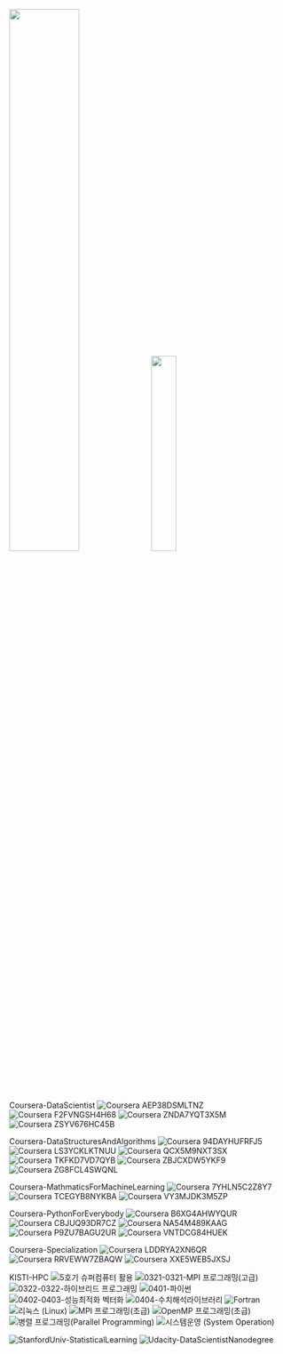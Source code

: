 

<img src="https://user-images.githubusercontent.com/8021479/113226477-4810a980-92cb-11eb-8feb-732b91c9d62e.jpg" width="50%" height="50%">
<img src="https://user-images.githubusercontent.com/8021479/113226632-9e7de800-92cb-11eb-93b1-d117436718f7.jpg" width="30%" height="30%">




Coursera-DataScientist
![Coursera AEP38DSMLTNZ](https://user-images.githubusercontent.com/8021479/113226477-4810a980-92cb-11eb-8feb-732b91c9d62e.jpg)
![Coursera F2FVNGSH4H68](https://user-images.githubusercontent.com/8021479/113226479-4941d680-92cb-11eb-9488-2637a7a46e59.jpg)
![Coursera ZNDA7YQT3X5M](https://user-images.githubusercontent.com/8021479/113226482-4941d680-92cb-11eb-865c-71e0fc8634ed.jpg)
![Coursera ZSYV676HC45B](https://user-images.githubusercontent.com/8021479/113226483-49da6d00-92cb-11eb-9720-a78ebdd287cd.jpg)

Coursera-DataStructuresAndAlgorithms
![Coursera 94DAYHUFRFJ5](https://user-images.githubusercontent.com/8021479/113226514-61195a80-92cb-11eb-91b6-3f0c79af2ecf.jpg)
![Coursera LS3YCKLKTNUU](https://user-images.githubusercontent.com/8021479/113226515-61b1f100-92cb-11eb-98f1-c3ad64eb8453.jpg)
![Coursera QCX5M9NXT3SX](https://user-images.githubusercontent.com/8021479/113226516-624a8780-92cb-11eb-9c07-e9d67ba07f4e.jpg)
![Coursera TKFKD7VD7QYB](https://user-images.githubusercontent.com/8021479/113226517-62e31e00-92cb-11eb-9b84-f6667f20ef81.jpg)
![Coursera ZBJCXDW5YKF9](https://user-images.githubusercontent.com/8021479/113226519-62e31e00-92cb-11eb-8f85-299828d53998.jpg)
![Coursera ZG8FCL4SWQNL](https://user-images.githubusercontent.com/8021479/113226520-637bb480-92cb-11eb-8fa4-bd94220e9aa8.jpg)

Coursera-MathmaticsForMachineLearning
![Coursera 7YHLN5C2Z8Y7](https://user-images.githubusercontent.com/8021479/113226544-6f677680-92cb-11eb-8835-9cb12dbb719e.jpg)
![Coursera TCEGYB8NYKBA](https://user-images.githubusercontent.com/8021479/113226545-7098a380-92cb-11eb-9f16-57786f0aa719.jpg)
![Coursera VY3MJDK3M5ZP](https://user-images.githubusercontent.com/8021479/113226547-71313a00-92cb-11eb-9d2e-c4d6cdc91154.jpg)

Coursera-PythonForEverybody
![Coursera B6XG4AHWYQUR](https://user-images.githubusercontent.com/8021479/113226563-7c846580-92cb-11eb-8d0f-0f311d534fc8.jpg)
![Coursera CBJUQ93DR7CZ](https://user-images.githubusercontent.com/8021479/113226565-7db59280-92cb-11eb-83bb-173a6ca4cfce.jpg)
![Coursera NA54M489KAAG](https://user-images.githubusercontent.com/8021479/113226568-7db59280-92cb-11eb-902f-d696f4ec3f4e.jpg)
![Coursera P9ZU7BAGU2UR](https://user-images.githubusercontent.com/8021479/113226569-7e4e2900-92cb-11eb-8bde-4b74cf57bdbf.jpg)
![Coursera VNTDCG84HUEK](https://user-images.githubusercontent.com/8021479/113226570-7ee6bf80-92cb-11eb-9c13-8cfc82594ea6.jpg)


Coursera-Specialization
![Coursera LDDRYA2XN6QR](https://user-images.githubusercontent.com/8021479/113226594-89a15480-92cb-11eb-9564-d5bbd6bee6c9.jpg)
![Coursera RRVEWW7ZBAQW](https://user-images.githubusercontent.com/8021479/113226596-8ad28180-92cb-11eb-8553-17aa784dc7bb.jpg)
![Coursera XXE5WEB5JXSJ](https://user-images.githubusercontent.com/8021479/113226597-8b6b1800-92cb-11eb-8f40-2f59ec5b39b9.jpg)

KISTI-HPC
![5호기 슈퍼컴퓨터 활용](https://user-images.githubusercontent.com/8021479/113226616-99b93400-92cb-11eb-867f-1ac4b28ab6fd.jpg)
![0321-0321-MPI 프로그래밍(고급)](https://user-images.githubusercontent.com/8021479/113226618-9a51ca80-92cb-11eb-933a-e80758a083e1.jpg)
![0322-0322-하이브리드 프로그래밍](https://user-images.githubusercontent.com/8021479/113226619-9aea6100-92cb-11eb-8a93-5078d96931ff.jpg)
![0401-파이썬](https://user-images.githubusercontent.com/8021479/113226621-9b82f780-92cb-11eb-9e51-1a6097aff1f3.jpg)
![0402-0403-성능최적화 벡터화](https://user-images.githubusercontent.com/8021479/113226622-9b82f780-92cb-11eb-9f82-226195b4b8ef.jpg)
![0404-수치해석라이브러리](https://user-images.githubusercontent.com/8021479/113226623-9c1b8e00-92cb-11eb-8a02-03c75aabb521.jpg)
![Fortran](https://user-images.githubusercontent.com/8021479/113226625-9cb42480-92cb-11eb-9852-2dc9275bf26c.jpg)
![리눅스 (Linux)](https://user-images.githubusercontent.com/8021479/113226626-9cb42480-92cb-11eb-98ef-21eed1b65e58.jpg)
![MPI 프로그래밍(초급)](https://user-images.githubusercontent.com/8021479/113226628-9d4cbb00-92cb-11eb-96da-5cca5ed74f4e.jpg)
![OpenMP 프로그래밍(초급)](https://user-images.githubusercontent.com/8021479/113226630-9de55180-92cb-11eb-9402-881d22224066.jpg)
![병렬 프로그래밍(Parallel Programming)](https://user-images.githubusercontent.com/8021479/113226631-9de55180-92cb-11eb-909d-a8a4ae653038.jpg)
![시스템운영 (System Operation)](https://user-images.githubusercontent.com/8021479/113226632-9e7de800-92cb-11eb-93b1-d117436718f7.jpg)



![StanfordUniv-StatisticalLearning](https://user-images.githubusercontent.com/8021479/113226673-b05f8b00-92cb-11eb-8f48-55f79ff38fc8.jpg)
![Udacity-DataScientistNanodegree](https://user-images.githubusercontent.com/8021479/113226677-b2294e80-92cb-11eb-9a2b-e76c7e29fd52.jpg)



